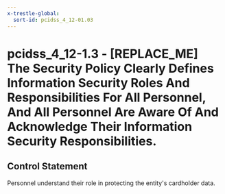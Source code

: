 ```yaml
---
x-trestle-global:
  sort-id: pcidss_4_12-01.03
---
```


# pcidss_4_12-1.3 - \[REPLACE_ME\] The Security Policy Clearly Defines Information Security Roles And Responsibilities For All Personnel, And All Personnel Are Aware Of And Acknowledge Their Information Security Responsibilities.

## Control Statement

Personnel understand their role in protecting the entity's cardholder data.
